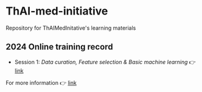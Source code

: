 # ThAI-med-initiative
Repository for ThAIMedInitative's learning materials  

## 2024 Online training record  
- Session 1: *Data curation, Feature selection & Basic machine learning* :point_right: [link](https://youtu.be/pppmraDE2hI)

For more information :point_right: [link](https://thaimed-initiative.web.app/)
